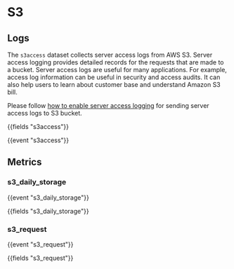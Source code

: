 # S3

## Logs
The `s3access` dataset collects server access logs from AWS S3. Server access 
logging provides detailed records for the requests that are made to a bucket. 
Server access logs are useful for many applications. For example, access log 
information can be useful in security and access audits. It can also help users
to learn about customer base and understand Amazon S3 bill.

Please follow [how to enable server access logging](https://docs.aws.amazon.com/AmazonS3/latest/dev/ServerLogs.html#server-access-logging-overview)
for sending server access logs to S3 bucket.

{{fields "s3access"}}

{{event "s3access"}}

## Metrics

### s3_daily_storage

{{event "s3_daily_storage"}}

{{fields "s3_daily_storage"}}

### s3_request

{{event "s3_request"}}

{{fields "s3_request"}}
